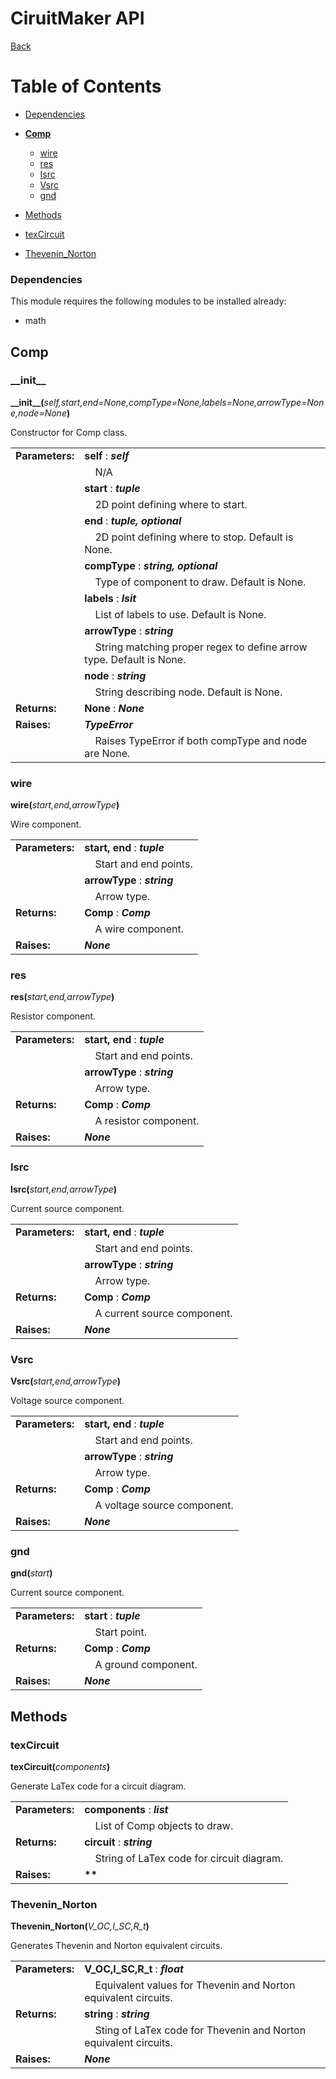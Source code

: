 # CiruitMaker API

[Back](../../README.md)

# Table of Contents
* [Dependencies](#dependencies)

* **[Comp](#comp)**
	* [wire](#wire)
	* [res](#res)
	* [Isrc](#isrc)
	* [Vsrc](#vsrc)
	* [gnd](#gnd)
* [Methods](#methods)
* [texCircuit](#texcircuit)
* [Thevenin_Norton](#thevenin_norton)

### Dependencies

This module requires the following modules to be installed already:

* math

## Comp

### \_\_init__

**\_\_init__(**_self,start,end=None,compType=None,labels=None,arrowType=None,node=None_**)**

Constructor for Comp class.

|                 |                                     |
|-----------------|-------------------------------------|
| **Parameters:** | **self** : __*self*__ |
| | &nbsp;&nbsp;&nbsp;&nbsp;N/A |
| | **start** : __*tuple*__ |
| | &nbsp;&nbsp;&nbsp;&nbsp;2D point defining where to start. |
| | **end** : __*tuple, optional*__ |
| | &nbsp;&nbsp;&nbsp;&nbsp;2D point defining where to stop. Default is None. |
| | **compType** : __*string, optional*__ |
| | &nbsp;&nbsp;&nbsp;&nbsp;Type of component to draw. Default is None. |
| | **labels** : __*lsit*__ |
| | &nbsp;&nbsp;&nbsp;&nbsp;List of labels to use. Default is None. |
| | **arrowType** : __*string*__ |
| | &nbsp;&nbsp;&nbsp;&nbsp;String matching proper regex to define arrow type. Default is None. |
| | **node** : __*string*__ |
| | &nbsp;&nbsp;&nbsp;&nbsp;String describing node. Default is None. |
| **Returns:** | **None** : __*None*__ |
| **Raises:** | __*TypeError*__ |
| | &nbsp;&nbsp;&nbsp;&nbsp;Raises TypeError if both compType and node are None. |

### wire

**wire(**_start,end,arrowType_**)**

Wire component.

|                 |                                     |
|-----------------|-------------------------------------|
| **Parameters:** | **start, end** : __*tuple*__ |
| | &nbsp;&nbsp;&nbsp;&nbsp;Start and end points. |
| | **arrowType** : __*string*__ |
| | &nbsp;&nbsp;&nbsp;&nbsp;Arrow type. |
| **Returns:** | **Comp** : __*Comp*__ |
| | &nbsp;&nbsp;&nbsp;&nbsp;A wire component. |
| **Raises:** | __*None*__ |

### res

**res(**_start,end,arrowType_**)**

Resistor component.

|                 |                                     |
|-----------------|-------------------------------------|
| **Parameters:** | **start, end** : __*tuple*__ |
| | &nbsp;&nbsp;&nbsp;&nbsp;Start and end points. |
| | **arrowType** : __*string*__ |
| | &nbsp;&nbsp;&nbsp;&nbsp;Arrow type. |
| **Returns:** | **Comp** : __*Comp*__ |
| | &nbsp;&nbsp;&nbsp;&nbsp;A resistor component. |
| **Raises:** | __*None*__ |

### Isrc

**Isrc(**_start,end,arrowType_**)**

Current source component.

|                 |                                     |
|-----------------|-------------------------------------|
| **Parameters:** | **start, end** : __*tuple*__ |
| | &nbsp;&nbsp;&nbsp;&nbsp;Start and end points. |
| | **arrowType** : __*string*__ |
| | &nbsp;&nbsp;&nbsp;&nbsp;Arrow type. |
| **Returns:** | **Comp** : __*Comp*__ |
| | &nbsp;&nbsp;&nbsp;&nbsp;A current source component. |
| **Raises:** | __*None*__ |

### Vsrc

**Vsrc(**_start,end,arrowType_**)**

Voltage source component.

|                 |                                     |
|-----------------|-------------------------------------|
| **Parameters:** | **start, end** : __*tuple*__ |
| | &nbsp;&nbsp;&nbsp;&nbsp;Start and end points. |
| | **arrowType** : __*string*__ |
| | &nbsp;&nbsp;&nbsp;&nbsp;Arrow type. |
| **Returns:** | **Comp** : __*Comp*__ |
| | &nbsp;&nbsp;&nbsp;&nbsp;A voltage source component. |
| **Raises:** | __*None*__ |

### gnd

**gnd(**_start_**)**

Current source component.

|                 |                                     |
|-----------------|-------------------------------------|
| **Parameters:** | **start** : __*tuple*__ |
| | &nbsp;&nbsp;&nbsp;&nbsp;Start point. |
| **Returns:** | **Comp** : __*Comp*__ |
| | &nbsp;&nbsp;&nbsp;&nbsp;A ground component. |
| **Raises:** | __*None*__ |

## Methods

### texCircuit

**texCircuit(**_components_**)**

Generate LaTex code for a circuit diagram.

|                 |                                     |
|-----------------|-------------------------------------|
| **Parameters:** | **components** : __*list*__ |
| | &nbsp;&nbsp;&nbsp;&nbsp;List of Comp objects to draw. |
| **Returns:** | **circuit** : __*string*__ |
| | &nbsp;&nbsp;&nbsp;&nbsp;String of LaTex code for circuit diagram. |
| **Raises:** | __**__ |

### Thevenin_Norton

**Thevenin\_Norton(**_V\_OC,I\_SC,R\_t_**)**

Generates Thevenin and Norton equivalent circuits.

|                 |                                     |
|-----------------|-------------------------------------|
| **Parameters:** | **V_OC,I_SC,R_t** : __*float*__ |
| | &nbsp;&nbsp;&nbsp;&nbsp;Equivalent values for Thevenin and Norton equivalent circuits. |
| **Returns:** | **string** : __*string*__ |
| | &nbsp;&nbsp;&nbsp;&nbsp;Sting of LaTex code for Thevenin and Norton equivalent circuits. |
| **Raises:** | __*None*__ |

